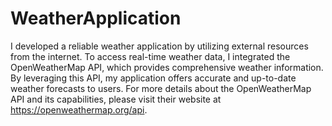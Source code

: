 # WeatherApplication

I developed a reliable weather application by utilizing external resources from the internet. 
To access real-time weather data, I integrated the OpenWeatherMap API, which provides comprehensive weather information. 
By leveraging this API, my application offers accurate and up-to-date weather forecasts to users. 
For more details about the OpenWeatherMap API and its capabilities, please visit their website at https://openweathermap.org/api.
